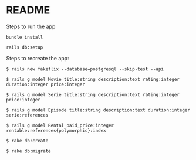 # README

Steps to run the app

`bundle install`

`rails db:setup`

Steps to recreate the app:

`$ rails new fakeflix --database=postgresql --skip-test --api`

`$ rails g model Movie title:string description:text rating:integer duration:integer price:integer`

`$ rails g model Serie title:string description:text rating:integer price:integer`

`$ rails g model Episode title:string description:text duration:integer serie:references`

`$ rails g model Rental paid_price:integer rentable:references{polymorphic}:index`

`$ rake db:create`

`$ rake db:migrate`
